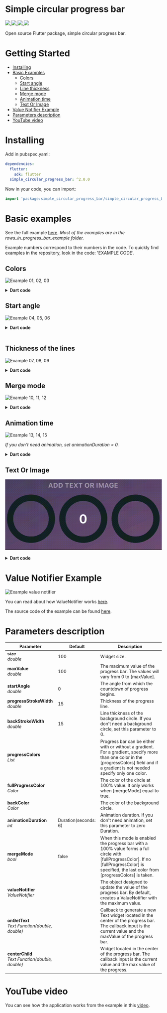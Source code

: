# Simple circular progress bar

<p>
  <a href="https://opensource.org/licenses/MIT">
    <img src="https://img.shields.io/github/license/dwikyhardi/simple_circular_progress_bar?logo=github" />
  </a>
  <a href="https://pub.dev/packages/simple_circular_progress_bar/changelog">
    <img src="https://img.shields.io/badge/version-2.0.0-blueviolet" />
  </a>
  <a href="https://docs.flutter.dev/development/tools/sdk/releases">
    <img src="https://img.shields.io/badge/flutter-3.10.3-blue" />
  </a>
  <a href="https://dart.dev/guides/whats-new">
    <img src="https://img.shields.io/badge/dart-3.0.3-blue" />
  </a>
</p>

Open source Flutter package, simple circular progress bar.

# Getting Started
- [Installing](#Installing)
- [Basic Examples](#basic-examples)
    - [Colors](#colors)
    - [Start angle](#start-angle)
    - [Line thickness](#thickness-of-the-lines)
    - [Merge mode](#merge-mode)
    - [Animation time](#animation-time)
    - [Text Or Image](#text-or-image)
- [Value Notifier Example](#value-notifier-example)
- [Parameters description](#parameters-description)
- [YouTube video](#youtube-video)

# Installing
Add in pubspec.yaml:
```yaml
dependencies:
  flutter:
    sdk: flutter
  simple_circular_progress_bar: ^2.0.0
```

Now in your code, you can import:
```dart
import 'package:simple_circular_progress_bar/simple_circular_progress_bar.dart';
```

# Basic examples
See the full example [here](https://github.com/Nulllix/simple_circular_progress_bar/tree/master/example/lib).
*Most of the examples are in the rows_in_progress_bar_example folder.*

Example numbers correspond to their numbers in the code.
To quickly find examples in the repository, look in the code: 'EXAMPLE CODE'.

## Colors
![Example 01, 02, 03](doc_images/example_01_02_03.gif)

<details>
    <summary><strong>Dart code</strong></summary>

```dart
// Example 1
SimpleCircularProgressBar(
    progressColors: const [Colors.cyan],
)

// Example 2
SimpleCircularProgressBar(
    progressColors: const [Colors.cyan, Colors.purple],
),

// Example 3
SimpleCircularProgressBar(
    progressColors: const [
        Colors.cyan,
        Colors.green,
        Colors.amberAccent,
        Colors.redAccent,
        Colors.purpleAccent
    ],
    backColor: Colors.blueGrey,
),
```
</details>

## Start angle
![Example 04, 05, 06](doc_images/example_04_05_06.gif)

<details>
    <summary><strong>Dart code</strong></summary>

```dart
// Example 4
SimpleCircularProgressBar(
    startAngle: 45,
),

// Example 5
SimpleCircularProgressBar(
    startAngle: 90,
),

// Example 6
SimpleCircularProgressBar(
    startAngle: -180,
),
```
</details>
&nbsp;

## Thickness of the lines
![Example 07, 08, 09](doc_images/example_07_08_09.gif)

<details>
    <summary><strong>Dart code</strong></summary>

```dart
// Example 7
SimpleCircularProgressBar(
    size: 80,
    progressStrokeWidth: 25,
    backStrokeWidth: 25,
),

// Example 8
SimpleCircularProgressBar(
    progressStrokeWidth: 20,
    backStrokeWidth: 10,
),

// Example 9
SimpleCircularProgressBar(
    backStrokeWidth: 0,
),
```
</details>

## Merge mode
![Example 10, 11, 12](doc_images/example_10_11_12.gif)

<details>
    <summary><strong>Dart code</strong></summary>

```dart
// Example 10
SimpleCircularProgressBar(
    progressColors: const [Colors.cyan],
    mergeMode: true,
),

// Example 11
SimpleCircularProgressBar(
    progressColors: const [Colors.cyan],
    fullProgressColor: Colors.deepOrangeAccent,
    mergeMode: true,
),

// Example 12
SimpleCircularProgressBar(
    progressColors: const [Colors.cyan, Colors.purpleAccent],
    mergeMode: true,
),
```
</details>

## Animation time
![Example 13, 14, 15](doc_images/example_13_14_15.gif)

*If you don't need animation, set animationDuration = 0.*

<details>
    <summary><strong>Dart code</strong></summary>

```dart
// Example 13
SimpleCircularProgressBar(
    mergeMode: true,
    animationDuration: const Duration(milliseconds: 500),
),

// Example 14
SimpleCircularProgressBar(
    mergeMode: true,
    animationDuration: const Duration(seconds: 3),
),

// Example 15
SimpleCircularProgressBar(
    mergeMode: true,
    animationDuration: const Duration(minutes: 1),
),
```
</details>

## Text Or Image
![Example 16, 17, 18](doc_images/example_16_17_18.gif)

<details>
    <summary><strong>Dart code</strong></summary>

```dart
// Example 16
SimpleCircularProgressBar(
  valueNotifier: valueNotifier,
  mergeMode: true,
  centerChild: (double value, double maxValue) {
    TextStyle centerTextStyle = TextStyle(
      fontSize: 16,
      fontWeight: FontWeight.bold,
      color: Colors.greenAccent.withOpacity(value * 0.01),
    );

    return Row(
      children: [
        Icon(
          value == maxValue
          ? Icons.download_done
          : Icons.downloading,
          color: Colors.greenAccent.withOpacity(value * 0.01),
        ),
        const SizedBox(width: 4),
        Text(
          '${value.toInt()}%',
          style: centerTextStyle,
        ),
      ],
    );
  },
),

// Example 17
SimpleCircularProgressBar(
    valueNotifier: valueNotifier,
    mergeMode: true,
    onGetText: (double value, double maxValue) {
        return Text(
            '${value.toInt()}',
            style: const TextStyle(
                fontSize: 30,
                fontWeight: FontWeight.bold,
                color: Colors.white,
            ),
        );
    },
),

// Example 18
SimpleCircularProgressBar(
    valueNotifier: valueNotifier,
    mergeMode: true,
    onGetText: (double value, double maxValue) {
        TextStyle centerTextStyle = TextStyle(
            fontSize: 30,
            fontWeight: FontWeight.bold,
            color: Colors.greenAccent.withOpacity(value * 0.01),
        );
        
        return Text(
            '${value.toInt()}',
            style: centerTextStyle,
        );
    },
),
```
</details>

# Value Notifier Example
![Example value notifier](doc_images/example_value_notifier.gif)

You can read about how ValueNotifier works [here](https://medium.com/@avnishnishad/flutter-communication-between-widgets-using-valuenotifier-and-valuelistenablebuilder-b51ef627a58b).

The source code of the example can be found [here](https://github.com/Nulllix/simple_circular_progress_bar/blob/master/example/lib/value_notifier_example.dart).

# Parameters description

| Parameter                                        | Default              | Description                                                                                                                                                                                       |
|--------------------------------------------------|----------------------|---------------------------------------------------------------------------------------------------------------------------------------------------------------------------------------------------|
| **size** <br>*double*                            | 100                  | Widget size.                                                                                                                                                                                      |
| **maxValue**<br>*double*                         | 100                  | The maximum value of the progress bar. The values will vary from 0 to [maxValue].                                                                                                                 |
| **startAngle**<br>*double*                       | 0                    | The angle from which the countdown of progress begins.                                                                                                                                            |
| **progressStrokeWidth**<br>*double*              | 15                   | Thickness of the progress line.                                                                                                                                                                   |
| **backStrokeWidth**<br>*double*                  | 15                   | Line thickness of the background circle. If you don't need a background circle, set this parameter to 0.                                                                                          |
| **progressColors**<br>*List<Color>*              |                      | Progress bar can be either with or without a gradient. For a gradient, specify more than one color in the [progressColors] field and if a gradient is not needed specify only one color.          |
| **fullProgressColor**<br>*Color*                 |                      | The color of the circle at 100% value. It only works when [mergeMode] equal to true.                                                                                                              |
| **backColor**<br>*Color*                         |                      | The color of the background circle.                                                                                                                                                               |
| **animationDuration**<br>*int*                   | Duration(seconds: 6) | Animation duration. If you don't need animation, set this parameter to zero Duration.                                                                                                             |
| **mergeMode**<br>*bool*                          | false                | When this mode is enabled the progress bar with a 100% value forms a full circle with [fullProgressColor]. If no [fullProgressColor] is specified, the last color from [progressColors] is taken. |
| **valueNotifier**<br>*ValueNotifier<double>*     |                      | The object designed to update the value of the progress bar. By default, creates a ValueNotifier with the maximum value.                                                                          |
| **onGetText**<br>*Text Function(double, double)* |                      | Callback to generate a new Text widget located in the center of the progress bar. The callback input is the current value and the maxValue of the progress bar.                                   |
| **centerChild**<br>*Text Function(double, double)* |                      | Widget located in the center of the progress bar. The callback input is the current value and the max value of the progress.                                                                      |

# YouTube video
You can see how the application works from the example in this [video](https://youtube.com/shorts/kKYyNAk2FMM).